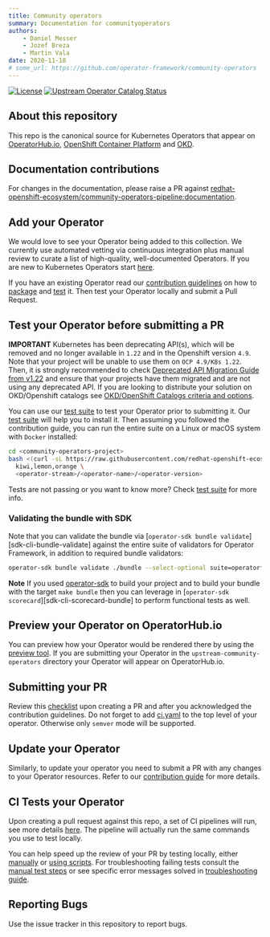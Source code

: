 ```yaml
---
title: Community operators
summary: Documentation for communityoperators
authors:
    - Daniel Messer
    - Jozef Breza
    - Martin Vala
date: 2020-11-18
# some_url: https://github.com/operator-framework/community-operators
---
```


[![License](http://img.shields.io/:license-apache-blue.svg)](http://www.apache.org/licenses/LICENSE-2.0.html)
[![Upstream Operator Catalog Status](https://quay.io/repository/operator-framework/upstream-community-operators/status "Upstream Operator Catalog Status")](https://quay.io/repository/operator-framework/upstream-community-operators)

## About this repository

This repo is the canonical source for Kubernetes Operators that appear on [OperatorHub.io](https://operatorhub.io), [OpenShift Container Platform](https://openshift.com) and [OKD](https://okd.io).

<!-- ## Documentation
Full documentation is generated via [mkdoc](https://www.mkdocs.org/) and located at [https://operator-framework.github.io/community-operators/](https://operator-framework.github.io/community-operators/) -->

## Documentation contributions
For changes in the documentation, please raise a PR against [redhat-openshift-ecosystem/community-operators-pipeline:documentation](https://github.com/redhat-openshift-ecosystem/community-operators-pipeline/tree/documentation).

## Add your Operator

We would love to see your Operator being added to this collection. We currently use automated vetting via continuous integration plus manual review to curate a list of high-quality, well-documented Operators. If you are new to Kubernetes Operators start [here](https://sdk.operatorframework.io/build/).

If you have an existing Operator read our [contribution guidelines](./packaging-operator.md) on how to [package](./packaging-operator.md) and [test](./testing-operators.md) it. Then test your Operator locally and submit a Pull Request.

## Test your Operator before submitting a PR

**IMPORTANT** Kubernetes has been deprecating API(s), which will be removed and no longer available in `1.22` and in the Openshift version `4.9`. Note that your project will be unable to use them on `OCP 4.9/K8s 1.22`. Then, it is strongly recommended to check [Deprecated API Migration Guide from v1.22](https://kubernetes.io/docs/reference/using-api/deprecation-guide/#v1-22) and ensure that your projects have them migrated and are not using any deprecated API. If you are looking to distribute your solution on OKD/Openshift catalogs see [OKD/OpenShift Catalogs criteria and options](./packaging-required-criteria-ocp.md).

You can use our [test suite](./operator-test-suite.md) to test your Operator prior to submitting it. Our [test suite](./operator-test-suite.md) will help you to install it. Then assuming you followed the contribution guide, you can run the entire suite on a Linux or macOS system with `Docker` installed:

```bash
cd <community-operators-project>
bash <(curl -sL https://raw.githubusercontent.com/redhat-openshift-ecosystem/community-operators-pipeline/ci/latest/ci/scripts/opp.sh) \
  kiwi,lemon,orange \
  <operator-stream>/<operator-name>/<operator-version>
```
Tests are not passing or you want to know more? Check [test suite](./operator-test-suite.md) for more info.

### Validating the bundle with SDK

Note that you can validate the bundle via [`operator-sdk bundle validate`][sdk-cli-bundle-validate] against the entire suite of validators for Operator Framework, in addition to required bundle validators:

```sh
operator-sdk bundle validate ./bundle --select-optional suite=operatorframework
```

**Note** If you used [operator-sdk](https://github.com/operator-framework/operator-sdk) to build your project and to build your bundle with the target `make bundle` then you can leverage in [`operator-sdk scorecard`][sdk-cli-scorecard-bundle] to perform functional tests as well.

## Preview your Operator on OperatorHub.io

You can preview how your Operator would be rendered there by using the [preview tool](https://operatorhub.io/preview). If you are submitting your Operator in the `upstream-community-operators` directory your Operator will appear on OperatorHub.io.

## Submitting your PR

Review this [checklist](./pull_request_template.md) upon creating a PR and after you acknowledged the contribution guidelines.
Do not forget to add [ci.yaml](./operator-ci-yaml.md#operator-versioning) to the top level of your operator. Otherwise only `semver` mode will be supported.

## Update your Operator

Similarly, to update your operator you need to submit a PR with any changes to your Operator resources. Refer to our [contribution guide](./operator-ci-yaml.md#operator-versioning) for more details.

## CI Tests your Operator

Upon creating a pull request against this repo, a set of CI pipelines will run, see more details [here](/tests-in-pr.md). The pipeline will actually run the same commands you use to test locally.

You can help speed up the review of your PR by testing locally, either [manually](./testing-operators.md) or [using scripts](./operator-test-suite.md). For troubleshooting failing tests consult the [manual test steps](./testing-operators.md) or see specific error messages solved in [troubleshooting guide](https://github.com/operator-framework/community-operators/blob/master/docs/troubleshooting.md).

## Reporting Bugs

Use the issue tracker in this repository to report bugs.
